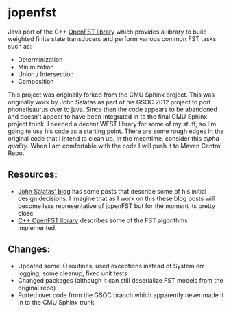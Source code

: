jopenfst
========

Java port of the C++ [OpenFST library](http://www.openfst.org/twiki/bin/view/FST/WebHome) which provides a library to 
 build weighted finite state transducers and perform various common FST tasks such as:

* Determinization
* Minimization
* Union / Intersection 
* Composition
 
This project was originally forked from the CMU Sphinx project.  This was originally work by John 
Salatas as part of his GSOC 2012 project to port phonetisaurus over to java.  Since then the code appears to be 
abandoned and doesn't appear to have been integrated in to the final CMU Sphinx project trunk.  I needed a decent 
WFST library for some of my stuff, so I'm going to use his code as a starting point.  There are some rough edges 
in the original code that I intend to clean up. In the meantime, consider this *alpha quality*.  When I am comfortable
with the code I will push it to Maven Central Repo.

Resources:
------------

* [John Salatas' blog](http://jsalatas.ictpro.gr/tag/java-fst/) has some posts that describe some of his initial design 
decisions.  I imagine that as I work on this these blog posts will become less representative of jopenFST but for the 
moment its pretty close
* [C++ OpenFST library](http://www.openfst.org/twiki/bin/view/FST/WebHome) describes some of the FST algorithms implemented.

Changes:
------------

* Updated some IO routines, used exceptions instead of System.err logging, some cleanup, fixed unit tests
* Changed packages (although it can still deserialize FST models from the original repo)
* Ported over code from the GSOC branch which apparently never made it in to the CMU Sphinx trunk

